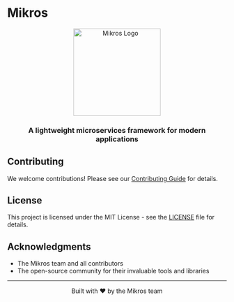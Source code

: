 # Mikros

<p align="center">
  <img src="https://avatars.githubusercontent.com/u/146955355" alt="Mikros Logo" width="200">
</p>

<h3 align="center">A lightweight microservices framework for modern applications</h3>

## Contributing

We welcome contributions! Please see our [Contributing Guide](CONTRIBUTING.md) for details.

## License

This project is licensed under the MIT License - see the [LICENSE](LICENSE) file for details.

## Acknowledgments

- The Mikros team and all contributors
- The open-source community for their invaluable tools and libraries

---

<p align="center">Built with ❤️ by the Mikros team</p> 
